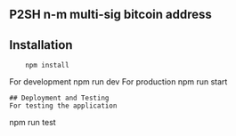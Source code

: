 <!-- Kyle Wilson -->
## P2SH n-m multi-sig bitcoin address
## Installation
```
    npm install
```    
For development
    npm run dev
For production
    npm run start
```
## Deployment and Testing
For testing the application
```
 npm run test
```
